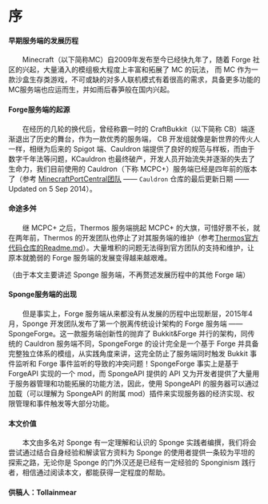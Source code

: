 # 序
#### 早期服务端的发展历程
&emsp;&emsp;Minecraft（以下简称MC）自2009年发布至今已经快九年了，随着 Forge 社区的兴起，大量涌入的模组极大程度上丰富和拓展了 MC 的玩法， 而 MC 作为一款沙盒生存类游戏，不可或缺的对多人联机模式有着很高的需求，具备更多功能的MC服务端也应运而生，并如雨后春笋般在国内兴起。
#### Forge服务端的起源
&emsp;&emsp;在经历的几轮的换代后，曾经称霸一时的 CraftBukkit（以下简称 CB）端逐渐退出了历史的舞台，作为一款优秀的服务端， CB 开发组就像是新世界的传火人一样，相继为后来的 Spigot 端、Cauldron 端提供了良好的规范与样板，而由于数字千年法等问题，KCauldron 也最终破产，开发人员开始流失并逐渐的失去了生命力，我们目前使用的 Cauldron（下称 MCPC+）服务端已经是四年前的版本了（参考 [MinecraftPortCentral团队](https://github.com/MinecraftPortCentral)  —— `Cauldron` 仓库的最后更新日期 —— Updated on 5 Sep 2014）。
#### 命途多舛
&emsp;&emsp;继 MCPC+ 之后，Thermos 服务端挑起 MCPC+ 的大旗，可惜好景不长，就在两年前，Thermos 的开发团队也停止了对其服务端的维护（参考[Thermos官方代码仓库的Readme.md](https://github.com/CyberdyneCC/Thermos#thermos-is-no-longer-being-developed-if-you-make-an-issue-it-will-not-be-resolved-and-will-just-be-closed)）。大量堆积的问题无法得到官方团队的支持和维护，让原本就脆弱的 Forge 服务端的发展变得越来越艰难。

（由于本文主要讲述 Sponge 服务端，不再赘述发展历程中的其他 Forge 端）

#### Sponge服务端的出现
&emsp;&emsp;但是事实上，Forge 服务端从来都没有从发展的历程中出现断层，2015年4月，Sponge 开发团队发布了第一个脱离传统设计架构的 Forge 服务端 —— SpongeForge。这一款服务端创新性的抛弃了 Bukkit&Forge 并行的架构，同传统的 Cauldron 服务端不同，SpongeForge 的设计完全是一个基于 Forge 并具备完整独立体系的模组，从实践角度来讲，这完全防止了服务端同时触发 Bukkit 事件监听和 Forge 事件监听的导致的冲突问题！SpongeForge 事实上是基于 ForgeAPI 实现的一个 mod，而 SpongeAPI 提供的 API 又为开发者提供了大量用于服务器管理和功能拓展的功能方法，因此，使用 SpongeAPI 的服务器可以通过加载（可以理解为 SpongeAPI 的附属 mod）插件来实现服务器的经济实现、权限管理和事件触发等大部分功能。

#### 本文价值
&emsp;&emsp;本文由多名对 Sponge 有一定理解和认识的 Sponge 实践者编撰，我们将会尝试通过结合自身经验和解读官方资料为 Sponge 的使用者提供一条较为平坦的探索之路，无论你是 Sponge 的门外汉还是已经有一定经验的 Sponginism 践行者，相信通过阅读本文，都能获得一定程度的帮助。

#### 供稿人：Tollainmear